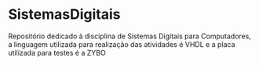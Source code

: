 # SistemasDigitais
Repositório dedicado à disciplina de Sistemas Digitais para Computadores, a linguagem utilizada para realização das atividades é VHDL e a placa utilizada para testes é a ZYBO
